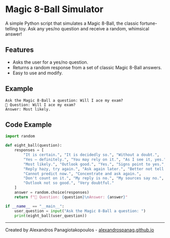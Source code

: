 # Magic 8-Ball Simulator

A simple Python script that simulates a Magic 8-Ball, the classic fortune-telling toy. Ask any yes/no question and receive a random, whimsical answer!

## Features

- Asks the user for a yes/no question.
- Returns a random response from a set of classic Magic 8-Ball answers.
- Easy to use and modify.

## Example

```
Ask the Magic 8-Ball a question: Will I ace my exam?
🎱 Question: Will I ace my exam?
Answer: Most likely.
```

## Code Example

```python
import random

def eight_ball(question):
    responses = [
        "It is certain.", "It is decidedly so.", "Without a doubt.",
        "Yes – definitely.", "You may rely on it.", "As I see it, yes.",
        "Most likely.", "Outlook good.", "Yes.", "Signs point to yes.",
        "Reply hazy, try again.", "Ask again later.", "Better not tell you now.",
        "Cannot predict now.", "Concentrate and ask again.",
        "Don't count on it.", "My reply is no.", "My sources say no.",
        "Outlook not so good.", "Very doubtful."
    ]
    answer = random.choice(responses)
    return f"🎱 Question: {question}\nAnswer: {answer}"

if __name__ == "__main__":
    user_question = input("Ask the Magic 8-Ball a question: ")
    print(eight_ball(user_question))
```

---

Created by Alexandros Panagiotakopoulos - [alexandrospanag.github.io](https://alexandrospanag.github.io)
